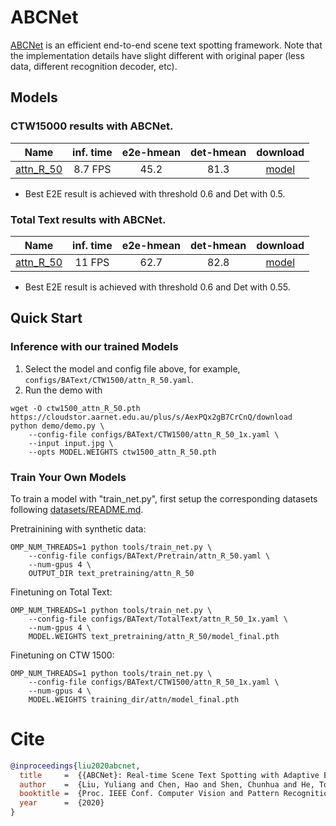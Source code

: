 # ABCNet
[ABCNet](https://arxiv.org/abs/2002.10200) is an efficient end-to-end scene text spotting framework. Note that the implementation details have slight different with original paper (less data, different recognition decoder, etc).

## Models
### CTW15000 results with ABCNet.

Name | inf. time | e2e-hmean | det-hmean | download
--- |:---:|:---:|:---:|:---:
[attn_R_50](configs/BAText/CTW1500/attn_R_50.yaml) | 8.7 FPS | 45.2 | 81.3 | [model](https://cloudstor.aarnet.edu.au/plus/s/AexPQx2gB7CrCnQ/download)

* Best E2E result is achieved with threshold 0.6 and Det with 0.5.

### Total Text results with ABCNet.

Name | inf. time | e2e-hmean | det-hmean | download
---  |:---------:|:---------:|:---------:|:---:
[attn_R_50](configs/BAText/TotalText/attn_R_50.yaml) | 11 FPS | 62.7 | 82.8 | [model](https://cloudstor.aarnet.edu.au/plus/s/nyyNRdP7VBYqfgl/download)

* Best E2E result is achieved with threshold 0.6 and Det with 0.55.


## Quick Start 

### Inference with our trained Models

1. Select the model and config file above, for example, `configs/BAText/CTW1500/attn_R_50.yaml`.
2. Run the demo with

```
wget -O ctw1500_attn_R_50.pth https://cloudstor.aarnet.edu.au/plus/s/AexPQx2gB7CrCnQ/download
python demo/demo.py \
    --config-file configs/BAText/CTW1500/attn_R_50_1x.yaml \
    --input input.jpg \
    --opts MODEL.WEIGHTS ctw1500_attn_R_50.pth
```

### Train Your Own Models

To train a model with "train_net.py", first setup the corresponding datasets following
[datasets/README.md](../../datasets/README.md).

Pretrainining with synthetic data:

```
OMP_NUM_THREADS=1 python tools/train_net.py \
    --config-file configs/BAText/Pretrain/attn_R_50.yaml \
    --num-gpus 4 \
    OUTPUT_DIR text_pretraining/attn_R_50
```

Finetuning on Total Text:

```
OMP_NUM_THREADS=1 python tools/train_net.py \
    --config-file configs/BAText/TotalText/attn_R_50_1x.yaml \
    --num-gpus 4 \
    MODEL.WEIGHTS text_pretraining/attn_R_50/model_final.pth
```

Finetuning on CTW 1500:

```
OMP_NUM_THREADS=1 python tools/train_net.py \
    --config-file configs/BAText/CTW1500/attn_R_50_1x.yaml \
    --num-gpus 4 \
    MODEL.WEIGHTS training_dir/attn/model_final.pth
```

# Cite

```BibTeX
@inproceedings{liu2020abcnet,
  title     =  {{ABCNet}: Real-time Scene Text Spotting with Adaptive Bezier-Curve Network},
  author    =  {Liu, Yuliang and Chen, Hao and Shen, Chunhua and He, Tong and Jin, Lianwen and Wang, Liangwei},
  booktitle =  {Proc. IEEE Conf. Computer Vision and Pattern Recognition (CVPR)},
  year      =  {2020}
}

```



